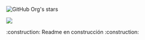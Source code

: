   ![GitHub Org's stars](https://img.shields.io/github/stars/Yherall?style=social)
<p align="left">
 <img src="https://img.shields.io/badge/STATUS-EN%20DESAROLLO-green">
</p>
 :construction: Readme en construcción :construction:
 
